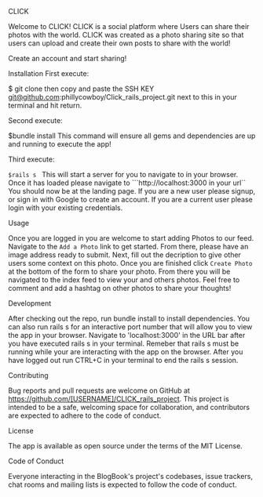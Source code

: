 CLICK

Welcome to CLICK! CLICK is a social platform where Users can share their photos with the world. CLICK was created as a photo sharing site so that users can upload and create their own posts to share with the world!

Create an account and start sharing!

Installation
First execute:

$ git clone then copy and paste the SSH KEY git@github.com:phillycowboy/Click_rails_project.git next to this in your terminal and hit return.

Second execute:

$bundle install
This command will ensure all gems and dependencies are up and running to execute the app!

Third execute:

```$rails s ```
This will start a server for you to navigate to in your browser.  Once it has loaded please navigate to ```http://localhost:3000 in your url`` 
You should now be at the landing page.  If you are a new user please signup, or sign in with Google to create an account.  If you are a current user please login with your existing credentials. 


Usage

Once you are logged in you are welcome to start adding Photos to our feed.  Navigate to the ```Add a Photo``` link to get started.  From there, please have an image address ready to submit.  Next, fill out the decription to give other users some context on this photo.  Once you are finished click ```Create Photo``` at the bottom of the form to share your photo.  From there you will be navigated to the index feed to view your and others photos.  Feel free to comment and add a hashtag on other photos to share your thoughts! 

Development

After checking out the repo, run bundle install to install dependencies. You can also run rails s for an interactive port number that will allow you to view the app in your browser. Navigate to 'localhost:3000' in the URL bar after you have executed rails s in your terminal. Remeber that rails s must be running while your are interacting with the app on the browser. After you have logged out run CTRL+C in your terminal to end the rails s session.

Contributing

Bug reports and pull requests are welcome on GitHub at https://github.com/[USERNAME]/CLICK_rails_project. This project is intended to be a safe, welcoming space for collaboration, and contributors are expected to adhere to the code of conduct.

License

The app is available as open source under the terms of the MIT License.

Code of Conduct

Everyone interacting in the BlogBook's project's codebases, issue trackers, chat rooms and mailing lists is expected to follow the code of conduct.

